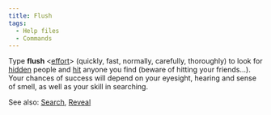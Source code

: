 ```yaml
---
title: Flush
tags:
  - Help files
  - Commands
---
```

Type **flush** \<[effort](effort "wikilink")\> (quickly, fast, normally,
carefully, thoroughly) to look for [hidden](hide "wikilink") people and
[hit](hit "wikilink") anyone you find (beware of hitting your
friends...). Your chances of success will depend on your eyesight,
hearing and sense of smell, as well as your skill in searching.

See also: [Search](Search "wikilink"), [Reveal](Reveal "wikilink")
